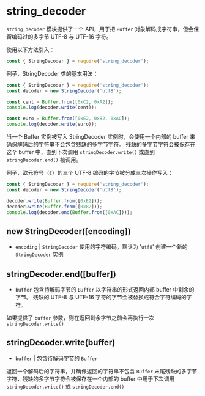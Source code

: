 # string_decoder
`string_decoder` 模块提供了一个 API，用于把 `Buffer` 对象解码成字符串，但会保留编码过的多字节 UTF-8 与 UTF-16 字符。

使用以下方法引入：
```js
const { StringDecoder } = require('string_decoder');
```
例子，StringDecoder 类的基本用法：  
```js
const { StringDecoder } = require('string_decoder');
const decoder = new StringDecoder('utf8');

const cent = Buffer.from([0xC2, 0xA2]);
console.log(decoder.write(cent));

const euro = Buffer.from([0xE2, 0x82, 0xAC]);
console.log(decoder.write(euro));
```

当一个 Buffer 实例被写入 StringDecoder 实例时，会使用一个内部的 buffer 来确保解码后的字符串不会包含残缺的多字节字符。 残缺的多字节字符会被保存在这个 buffer 中，直到下次调用 `stringDecoder.write()` 或直到 `stringDecoder.end()` 被调用。

例子，欧元符号（`€`）的三个 UTF-8 编码的字节被分成三次操作写入：
```js
const { StringDecoder } = require('string_decoder');
const decoder = new StringDecoder('utf8');

decoder.write(Buffer.from([0xE2]));
decoder.write(Buffer.from([0x82]));
console.log(decoder.end(Buffer.from([0xAC])));
```

## new StringDecoder([encoding])
- `encoding` | `StringDecoder` 使用的字符编码。默认为 '`utf8`'
创建一个新的 `StringDecoder` 实例

## stringDecoder.end([buffer])
- `buffer`  包含待解码字节的 `Buffer`
以字符串的形式返回内部 buffer 中剩余的字节。 残缺的 UTF-8 与 UTF-16 字符的字节会被替换成符合字符编码的字符。

如果提供了 `buffer` 参数，则在返回剩余字节之前会再执行一次 `stringDecoder.write()`

## stringDecoder.write(buffer)
- `buffer` | 包含待解码字节的 `Buffer`

返回一个解码后的字符串，并确保返回的字符串不包含 `Buffer` 末尾残缺的多字节字符，残缺的多字节字符会被保存在一个内部的 buffer 中用于下次调用 `stringDecoder.write()` 或 `stringDecoder.end()`